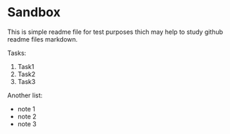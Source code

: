 Sandbox
========================
This is simple readme file for test purposes thich may help to study github readme files markdown.

Tasks:
1. Task1
2. Task2
3. Task3

Another list:
* note 1
* note 2
* note 3
